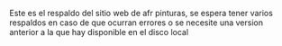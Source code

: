 Este es el respaldo del sitio web de afr pinturas, se espera tener varios respaldos en caso de que ocurran errores o se necesite una version anterior a la que hay disponible en el disco local
